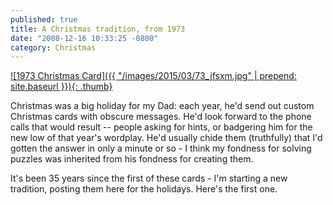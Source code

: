 ```yaml
---
published: true
title: A Christmas tradition, from 1973
date: "2008-12-16 10:33:25 -0800"
category: Christmas
---
```


<a href="/images/2015/03/73_jfsxm.jpg">
  ![1973 Christmas Card]({{ "/images/2015/03/73_jfsxm.jpg" | prepend: site.baseurl }}){: .thumb}
</a>

Christmas was a big holiday for my Dad: each year, he'd send out custom
Christmas cards with obscure messages. He'd look forward to the phone calls
that would result -- people asking for hints, or badgering him for the new
low of that year's wordplay. He'd usually chide them (truthfully) that I'd
gotten the answer in only a minute or so - I think my fondness for solving
puzzles was inherited from his fondness for creating them.

It's been 35 years since the first of these cards - I'm starting a new
tradition, posting them here for the holidays. Here's the first one.
